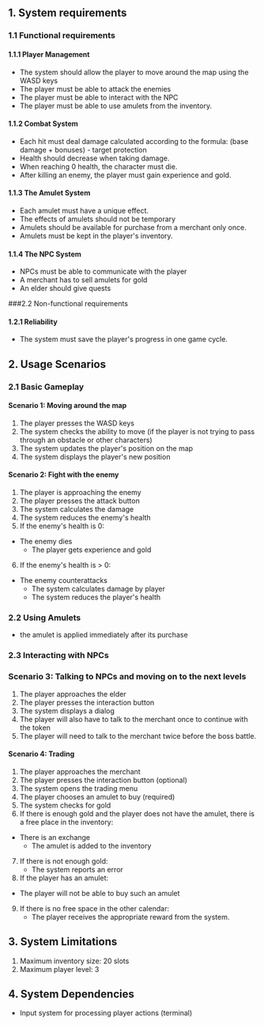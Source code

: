 ## 1. System requirements

### 1.1 Functional requirements

#### 1.1.1 Player Management
- The system should allow the player to move around the map using the WASD keys
- The player must be able to attack the enemies
- The player must be able to interact with the NPC
- The player must be able to use amulets from the inventory.

#### 1.1.2 Combat System
- Each hit must deal damage calculated according to the formula: (base damage + bonuses) - target protection
- Health should decrease when taking damage.
- When reaching 0 health, the character must die.
- After killing an enemy, the player must gain experience and gold.

#### 1.1.3 The Amulet System
- Each amulet must have a unique effect.
- The effects of amulets should not be temporary
- Amulets should be available for purchase from a merchant only once.
- Amulets must be kept in the player's inventory.

#### 1.1.4 The NPC System
- NPCs must be able to communicate with the player
- A merchant has to sell amulets for gold
- An elder should give quests

###2.2 Non-functional requirements

#### 1.2.1 Reliability
- The system must save the player's progress in one game cycle.

## 2. Usage Scenarios

### 2.1 Basic Gameplay

#### Scenario 1: Moving around the map
1. The player presses the WASD keys
2. The system checks the ability to move (if the player is not trying to pass through an obstacle or other characters)
3. The system updates the player's position on the map
4. The system displays the player's new position

#### Scenario 2: Fight with the enemy
1. The player is approaching the enemy
2. The player presses the attack button
3. The system calculates the damage
4. The system reduces the enemy's health
5. If the enemy's health is 0:
- The enemy dies
   - The player gets experience and gold
6. If the enemy's health is > 0:
- The enemy counterattacks
   - The system calculates damage by player
   - The system reduces the player's health

### 2.2 Using Amulets
- the amulet is applied immediately after its purchase

### 2.3 Interacting with NPCs

### Scenario 3: Talking to NPCs and moving on to the next levels
1. The player approaches the elder
2. The player presses the interaction button
3. The system displays a dialog
4. The player will also have to talk to the merchant once to continue with the token
5. The player will need to talk to the merchant twice before the boss battle.

#### Scenario 4: Trading
1. The player approaches the merchant
2. The player presses the interaction button (optional)
3. The system opens the trading menu
4. The player chooses an amulet to buy (required)
5. The system checks for gold
6. If there is enough gold and the player does not have the amulet, there is a free place in the inventory:
- There is an exchange
   - The amulet is added to the inventory
7. If there is not enough gold:
   - The system reports an error
8. If the player has an amulet:
- The player will not be able to buy such an amulet
9. If there is no free space in the other calendar: 
   - The player receives the appropriate reward from the system.

## 3. System Limitations
1. Maximum inventory size: 20 slots 
2. Maximum player level: 3

## 4. System Dependencies
- Input system for processing player actions (terminal)